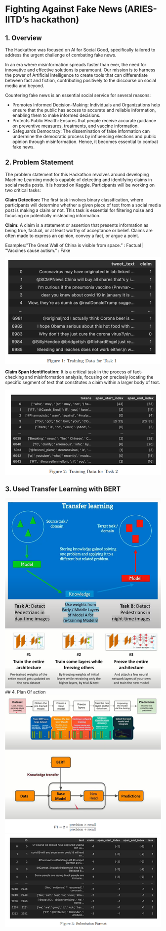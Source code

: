 # Fighting Against Fake News (ARIES-IITD’s hackathon)
## 1. Overview
The Hackathon was focused on AI for Social
Good, specifically tailored to address the urgent challenge of combating fake news.

In an era where misinformation spreads faster than ever, the need for innovative and
effective solutions is paramount. Our mission is to harness the power of Artificial Intelligence
to create tools that can differentiate between fact and fiction, contributing positively to the
discourse on social media and beyond.

Countering fake news is an essential social service for several reasons:
<ul>
<li>Promotes Informed Decision-Making: Individuals and Organizations help ensure
that the public has access to accurate and reliable information, enabling them to make
informed decisions.</li>

<li>Protects Public Health: Ensures that people receive accurate guidance on preventive
measures, treatments, and vaccine information.</li>

<li>Safeguards Democracy: The dissemination of false information can undermine the
democratic process by influencing elections and public opinion through misinformation.
Hence, it becomes essential to combat fake news.</li>
</ul>

## 2. Problem Statement

The problem statement for this Hackathon revolves around developing Machine Learning
models capable of detecting and identifying claims in social media posts. It is hosted on
Kaggle. Participants will be working on two critical tasks:

**Claim Detection:** The first task involves binary classification, where participants will
determine whether a given piece of text from a social media post is making a claim
or not. This task is essential for filtering noise and focusing on potentially misleading
information.

**Claim:** A claim is a statement or assertion that presents information as being true, factual,
or at least worthy of acceptance or belief. Claims are often made to express an opinion, convey
a fact, or argue a point.

Examples:"The Great Wall of China is visible from space.” : Factual  | "Vaccines cause autism.” : Fake



<img src="data-1.png"/>

**Claim Span Identification:** It is a critical task in the process of fact-checking and
misinformation analysis, focusing on precisely locating the specific segment of text that
constitutes a claim within a larger body of text.

<img src="data-2.png"/>

## 3. Used Transfer Learning with BERT
<img src="transfer learning.png"/>
<img src="flow.png"/>
## 4. Plan Of action
<img src="plan of action.png"/>

<img src="flow diagram.png"/>
<img src="evaluation.png"/>
<img src="sub.png"/>




